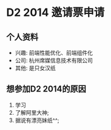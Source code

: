 # D2 2014 邀请票申请

## 个人资料

- 兴趣: 前端性能优化、前端组件化
- 公司: 杭州席媒信息技术有限公司
- 其他: 是只女汉纸

## 想参加D2 2014的原因

1. 学习
2. 了解阿里大神;
3. 据说有漂亮妹纸^^;
